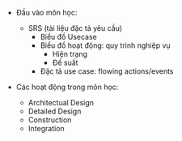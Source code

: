 * Đầu vào môn học:
	* SRS (tài liệu đặc tả yêu cầu)
		* Biểu đồ Usecase
		* Biểu đồ hoạt động: quy trình nghiệp vụ
			* Hiện trạng
			* Đề suất
		* Đặc tả use case: flowing actions/events

* Các hoạt động trong môn học:
	* Architectual Design
	* Detailed Design
	* Construction
	* Integration